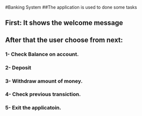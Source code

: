 #Banking System
##The application is used to done some tasks 
## First: It shows the welcome message 

## After that the user choose from next:
### 1- Check Balance on account. 
### 2- Deposit 
### 3- Withdraw amount of money.
### 4- Check previous transiction.
### 5- Exit the applicatoin.
